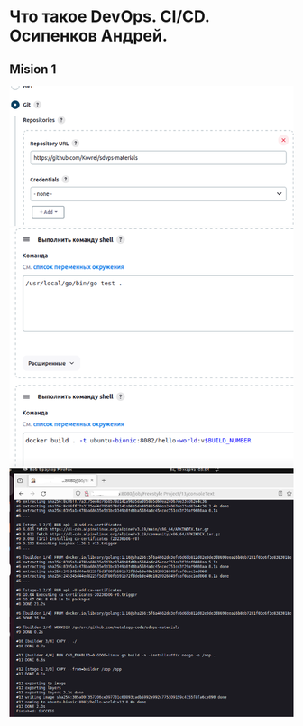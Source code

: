# Что такое DevOps. СI/СD. Осипенков Андрей.
## Mision 1
![alt text](https://raw.githubusercontent.com/Kovrei/8-02/main/screenshots/1.1-config.PNG)
![alt text](https://raw.githubusercontent.com/Kovrei/8-02/main/screenshots/1.2-config.PNG)
![alt text](https://raw.githubusercontent.com/Kovrei/8-02/main/screenshots/1-fin.PNG)
